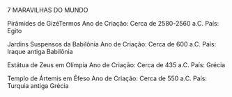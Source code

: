 7 MARAVILHAS DO MUNDO

Pirâmides de GizéTermos
Ano de Criação: Cerca de 2580-2560 a.C.
País: Egito

Jardins Suspensos da Babilônia
Ano de Criação: Cerca de 600 a.C.
País: Iraque antiga Babilônia

Estátua de Zeus em Olímpia
Ano de Criação: Cerca de 435 a.C.
País: Grécia

Templo de Ártemis em Éfeso
Ano de Criação: Cerca de 550 a.C.
País: Turquia antiga Grécia

